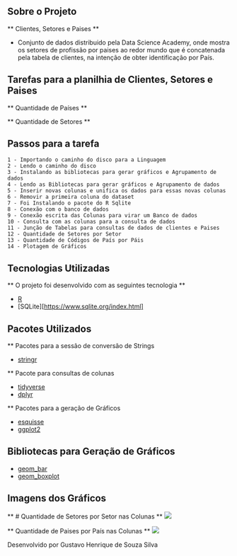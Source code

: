 ## Sobre o Projeto

** Clientes, Setores e Paises ** 

* Conjunto de dados distribuido pela Data Science Academy, onde mostra os setores de profissão por paises ao redor mundo que é concatenada pela tabela de clientes, na intenção de obter identificação por País. 

## Tarefas para a planilhia de Clientes, Setores e Paises

** Quantidade de Países ** 
   
** Quantidade de Setores ** 

## Passos para a tarefa 

    1 - Importando o caminho do disco para a Linguagem 
    2 - Lendo o caminho do disco 
    3 - Instalando as bibliotecas para gerar gráficos e Agrupamento de dados
    4 - Lendo as Bibliotecas para gerar gráficos e Agrupamento de dados
    5 - Inserir novas colunas e unifica os dados para essas novas colunas
    6 - Removir a primeira coluna do dataset 
    7 - Foi Instalando o pacote do R Sqlite 
    8 - Conexão com o banco de dados 
    9 - Conexão escrita das Colunas para virar um Banco de dados 
    10 - Consulta com as colunas para a consulta de dados
    11 - Junção de Tabelas para consultas de dados de clientes e Paises 
    12 - Quantidade de Setores por Setor 
    13 - Quantidade de Códigos de País por Páis 
    14 - Plotagem de Gráficos
    
## Tecnologias Utilizadas 

** O projeto foi desenvolvido com as seguintes tecnologia ** 

- [R](https://www.r-project.org/)
- [SQLite][https://www.sqlite.org/index.html]

## Pacotes Utilizados 

** Pacotes para a sessão de conversão de Strings

- [stringr](https://stringr.tidyverse.org/)

** Pacote para consultas de colunas 

- [tidyverse](https://www.tidyverse.org/)
- [dplyr](https://dplyr.tidyverse.org/) 

** Pacotes para a geração de Gráficos 

- [esquisse](https://www.littlemissdata.com/fdf/esquisse)
- [ggplot2](https://ggplot2.tidyverse.org/) 

## Bibliotecas para Geração de Gráficos 

- [geom_bar](https://plotly.com/ggplot2/geom_bar/)
- [geom_boxplot](hhttps://ggplot2.tidyverse.org/reference/geom_boxplot.html)

## Imagens dos Gráficos 

** # Quantidade de Setores por Setor nas Colunas ** 
<img src="Grafico_1.png">

** Quantidade de Paises por País nas Colunas **
<img src="Grafico_2.png">

Desenvolvido por Gustavo Henrique de Souza Silva